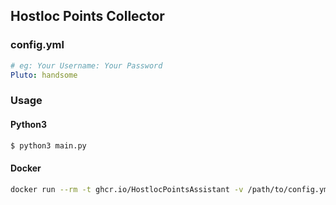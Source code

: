 ## Hostloc Points Collector

### config.yml
```yaml
# eg: Your Username: Your Password
Pluto: handsome
```

### Usage
#### Python3
```bash
$ python3 main.py
```
#### Docker
```bash
docker run --rm -t ghcr.io/HostlocPointsAssistant -v /path/to/config.yml:/opt/loc/config.yml
```